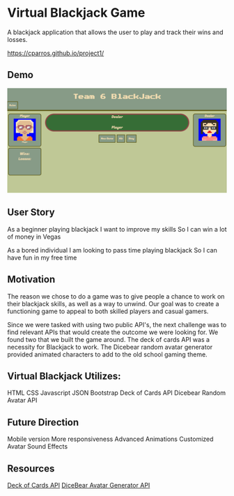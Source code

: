 # Virtual Blackjack Game
A blackjack application that allows the user to play and track their wins and losses.

https://cparros.github.io/project1/

## Demo
![gif that loops through demo of game](/assets/Images/blackjack-demo.gif "Demo of game in action")

## User Story
As a beginner playing blackjack
I want to improve my skills
So I can win a lot of money in Vegas

As a bored individual
I am looking to pass time playing blackjack
So I can have fun in my free time


## Motivation
The reason we chose to do a game was to give people a 
chance to work on their blackjack skills, as well as a way to unwind.
Our goal was to create a functioning game to appeal to both skilled players
and casual gamers. 

Since we were tasked with using two public API's, the next challenge was to find relevant APIs that would create the outcome we were looking for. We found two that we built the game around. The deck of cards API 
was a necessity for Blackjack to work. The Dicebear random avatar generator provided
animated characters to add to the old school gaming theme. 

## Virtual Blackjack Utilizes:
HTML
CSS
Javascript
JSON 
Bootstrap
Deck of Cards API
Dicebear Random Avatar API

## Future Direction
Mobile version
More responsiveness
Advanced Animations
Customized Avatar
Sound Effects

## Resources
[Deck of Cards API](https://deckofcardsapi.com/)
[DiceBear Avatar Generator API](https://avatars.dicebear.com/)




